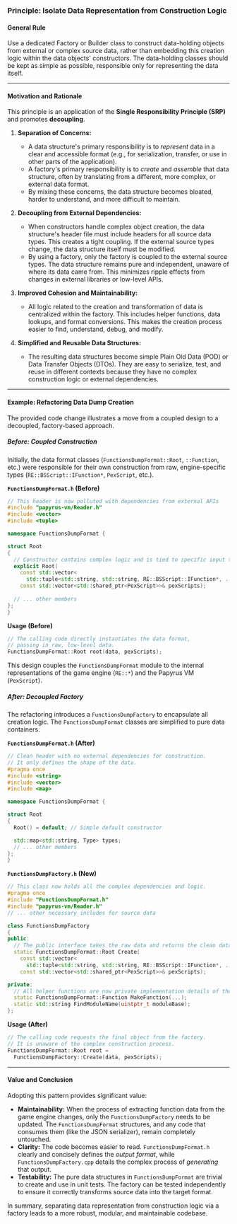 ### **Principle: Isolate Data Representation from Construction Logic**

#### **General Rule**

Use a dedicated Factory or Builder class to construct data-holding objects from external or complex source data, rather than embedding this creation logic within the data objects' constructors. The data-holding classes should be kept as simple as possible, responsible only for representing the data itself.

---

#### **Motivation and Rationale**

This principle is an application of the **Single Responsibility Principle (SRP)** and promotes **decoupling**.

1.  **Separation of Concerns:**
    *   A data structure's primary responsibility is to *represent* data in a clear and accessible format (e.g., for serialization, transfer, or use in other parts of the application).
    *   A factory's primary responsibility is to *create* and *assemble* that data structure, often by translating from a different, more complex, or external data format.
    *   By mixing these concerns, the data structure becomes bloated, harder to understand, and more difficult to maintain.

2.  **Decoupling from External Dependencies:**
    *   When constructors handle complex object creation, the data structure's header file must include headers for all source data types. This creates a tight coupling. If the external source types change, the data structure itself must be modified.
    *   By using a factory, only the factory is coupled to the external source types. The data structure remains pure and independent, unaware of where its data came from. This minimizes ripple effects from changes in external libraries or low-level APIs.

3.  **Improved Cohesion and Maintainability:**
    *   All logic related to the creation and transformation of data is centralized within the factory. This includes helper functions, data lookups, and format conversions. This makes the creation process easier to find, understand, debug, and modify.

4.  **Simplified and Reusable Data Structures:**
    *   The resulting data structures become simple Plain Old Data (POD) or Data Transfer Objects (DTOs). They are easy to serialize, test, and reuse in different contexts because they have no complex construction logic or external dependencies.

---

#### **Example: Refactoring Data Dump Creation**

The provided code change illustrates a move from a coupled design to a decoupled, factory-based approach.

##### **Before: Coupled Construction**

Initially, the data format classes (`FunctionsDumpFormat::Root`, `::Function`, etc.) were responsible for their own construction from raw, engine-specific types (`RE::BSScript::IFunction*`, `PexScript`, etc.).

**`FunctionsDumpFormat.h` (Before)**
```cpp
// This header is now polluted with dependencies from external APIs
#include "papyrus-vm/Reader.h" 
#include <vector>
#include <tuple>

namespace FunctionsDumpFormat {

struct Root
{
  // Constructor contains complex logic and is tied to specific input types
  explicit Root(
    const std::vector<
      std::tuple<std::string, std::string, RE::BSScript::IFunction*, ...>>& data,
    const std::vector<std::shared_ptr<PexScript>>& pexScripts);
  
  // ... other members
};
}
```

**Usage (Before)**
```cpp
// The calling code directly instantiates the data format,
// passing in raw, low-level data.
FunctionsDumpFormat::Root root(data, pexScripts); 
```

This design couples the `FunctionsDumpFormat` module to the internal representations of the game engine (`RE::*`) and the Papyrus VM (`PexScript`).

##### **After: Decoupled Factory**

The refactoring introduces a `FunctionsDumpFactory` to encapsulate all creation logic. The `FunctionsDumpFormat` classes are simplified to pure data containers.

**`FunctionsDumpFormat.h` (After)**
```cpp
// Clean header with no external dependencies for construction.
// It only defines the shape of the data.
#pragma once
#include <string>
#include <vector>
#include <map>

namespace FunctionsDumpFormat {

struct Root
{
  Root() = default; // Simple default constructor

  std::map<std::string, Type> types;
  // ... other members
};
}
```

**`FunctionsDumpFactory.h` (New)**
```cpp
// This class now holds all the complex dependencies and logic.
#pragma once
#include "FunctionsDumpFormat.h"
#include "papyrus-vm/Reader.h"
// ... other necessary includes for source data

class FunctionsDumpFactory
{
public:
  // The public interface takes the raw data and returns the clean data structure.
  static FunctionsDumpFormat::Root Create(
    const std::vector<
      std::tuple<std::string, std::string, RE::BSScript::IFunction*, ...>>& data,
    const std::vector<std::shared_ptr<PexScript>>& pexScripts);

private:
  // All helper functions are now private implementation details of the factory.
  static FunctionsDumpFormat::Function MakeFunction(...);
  static std::string FindModuleName(uintptr_t moduleBase);
};
```

**Usage (After)**
```cpp
// The calling code requests the final object from the factory.
// It is unaware of the complex construction process.
FunctionsDumpFormat::Root root =
  FunctionsDumpFactory::Create(data, pexScripts);
```

---

#### **Value and Conclusion**

Adopting this pattern provides significant value:

*   **Maintainability:** When the process of extracting function data from the game engine changes, only the `FunctionsDumpFactory` needs to be updated. The `FunctionsDumpFormat` structures, and any code that consumes them (like the JSON serializer), remain completely untouched.
*   **Clarity:** The code becomes easier to read. `FunctionsDumpFormat.h` clearly and concisely defines the *output format*, while `FunctionsDumpFactory.cpp` details the complex process of *generating* that output.
*   **Testability:** The pure data structures in `FunctionsDumpFormat` are trivial to create and use in unit tests. The factory can be tested independently to ensure it correctly transforms source data into the target format.

In summary, separating data representation from construction logic via a factory leads to a more robust, modular, and maintainable codebase.